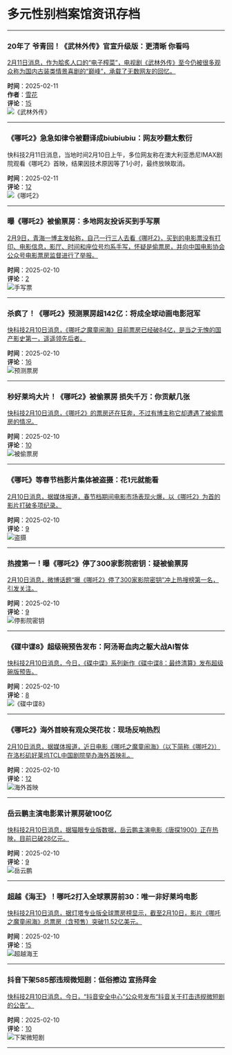 # 多元性别档案馆资讯存档

---

### 20年了 爷青回！《武林外传》官宣升级版：更清晰 你看吗

[2月11日消息，作为脍炙人口的“电子榨菜”，电视剧《武林外传》至今仍被很多观众称为国内古装类情景喜剧的“巅峰”，承载了无数网友的回忆。](https://news.mydrivers.com/1/1029/1029569.htm)

**时间**：2025-02-11  
**作者**：[雪花](//passport.mydrivers.com/author/944168.html)  
**评论**：[15](javascript:void(0))  
![《武林外传》](https://img1.mydrivers.com/img/20250211/fa6c2609f3eb427ca895adf853765627.jpg)

---

### 《哪吒2》急急如律令被翻译成biubiubiu：网友吵翻太敷衍

快科技2月11日消息，当地时间2月10日上午，多位网友称在澳大利亚悉尼IMAX剧院观看《哪吒2》首映，结果因技术原因等了1小时，最终放映取消。

**时间**：2025-02-11  
**评论**：[12](javascript:void(0))  
![《哪吒2》](https://img1.mydrivers.com/img/20250211/9bb95fed2a87406fb70647cecb569173.png)

---

### 曝《哪吒2》被偷票房：多地网友投诉买到手写票

[2月9日，青海一博主发帖称，自己一行三人去看《哪吒2》，买到的电影票没有打印、电影信息，影厅、时间和座位号均系手写，怀疑是偷票房，并向中国电影协会公众号电影票房监督进行了举报。](https://news.mydrivers.com/1/1029/1029534.htm)

**时间**：2025-02-10  
**评论**：[2](javascript:void(0))  
![手写票](https://img1.mydrivers.com/img/20250210/39792206108c45eaa739a9cdf8420d5c.png)

---

### 杀疯了！《哪吒2》预测票房超142亿：将成全球动画电影冠军

[快科技2月10日消息，《哪吒之魔童闹海》目前票房已经破84亿，是当之无愧的国产影史第一，遥遥领先后者。](https://news.mydrivers.com/1/1029/1029530.htm)

**时间**：2025-02-10  
**评论**：[16](javascript:void(0))  
![预测票房](https://img1.mydrivers.com/img/20250210/2b723fbca44c4191a3fcf396907f23d8.png)

---

### 秒好莱坞大片！《哪吒2》被偷票房 损失千万：你贡献几张

[快科技2月10日消息，《哪吒2》的票房还在狂奔，不过有博主称它却遭遇了被偷票房的情况。](https://news.mydrivers.com/1/1029/1029520.htm)

**时间**：2025-02-10  
**评论**：[10](javascript:void(0))  
![被偷票房](https://img1.mydrivers.com/img/20250210/6f5de088c8bb4049ba4e6c2cb21eaef7.png)

---

### 《哪吒》等春节档影片集体被盗摄：花1元就能看

[2月10日消息，据媒体报道，春节档期间电影市场表现火爆，以《哪吒2》为首的影片打破多项纪录。](https://news.mydrivers.com/1/1029/1029508.htm)

**时间**：2025-02-10  
**评论**：[9](javascript:void(0))  
![盗摄](https://img1.mydrivers.com/img/20250210/9b39c14beb4f46598b8b1fce7ddbb8ee.png)

---

### 热搜第一！曝《哪吒2》停了300家影院密钥：疑被偷票房

[2月10日消息，微博话题“曝《哪吒2》停了300家影院密钥”冲上热搜榜第一名，引发关注。](https://news.mydrivers.com/1/1029/1029498.htm)

**时间**：2025-02-10  
**评论**：[9](javascript:void(0))  
![停影院密钥](https://img1.mydrivers.com/img/20250210/c4951f7b7f77409980edf69366082ae2.jpg)

---

### 《碟中谍8》超级碗预告发布：阿汤哥血肉之躯大战AI智体

[快科技2月10日消息，今日，《碟中谍》系列新作《碟中谍8：最终清算》发布超级碗版预告。](https://news.mydrivers.com/1/1029/1029495.htm)

**时间**：2025-02-10  
**评论**：[8](javascript:void(0))  
![《碟中谍8》](https://img1.mydrivers.com/img/20250210/d3d2aaf1dc09462b98cac1f2c003bbae.png)

---

### 《哪吒2》海外首映有观众哭花妆：现场反响热烈

[2月10日消息，据媒体报道，近日电影《哪吒之魔童闹海》（以下简称《哪吒2》）在洛杉矶好莱坞TCL中国剧院举办海外首映礼。](https://news.mydrivers.com/1/1029/1029487.htm)

**时间**：2025-02-10  
**评论**：[12](javascript:void(0))  
![海外首映](https://img1.mydrivers.com/img/20250210/de4c5a5999c64ccc8d60cf42a9ed398c.png)

---

### 岳云鹏主演电影累计票房破100亿

[快科技2月10日消息，据猫眼专业版数据，岳云鹏主演电影《唐探1900》正在热映，目前已破28亿元。](https://news.mydrivers.com/1/1029/1029454.htm)

**时间**：2025-02-10  
**评论**：[9](javascript:void(0))  
![岳云鹏](https://img1.mydrivers.com/img/20250210/c00ef1a81d794e68ae48f8f8d46ac95c.png)

---

### 超越《海王》！哪吒2打入全球票房前30：唯一非好莱坞电影

[快科技2月10日消息，据灯塔专业版全球票房榜显示，截至2月10日，影片《哪吒之魔童闹海》总票房（含预售）突破11.52亿美元。](https://news.mydrivers.com/1/1029/1029430.htm)

**时间**：2025-02-10  
**评论**：[15](javascript:void(0))  
![超越海王](https://img1.mydrivers.com/img/20250210/caccc9d54958478d800d5ee08aad4469.png)

---

### 抖音下架585部违规微短剧：低俗擦边 宣扬拜金

[快科技2月10日消息，今日，“抖音安全中心”公众号发布“抖音关于打击违规微短剧的公告”。](https://news.mydrivers.com/1/1029/1029414.htm)

**时间**：2025-02-10  
**评论**：[10](javascript:void(0))  
![下架微短剧](https://img1.mydrivers.com/img/20250210/8049acf1f448440c9e711443e15815f3.jpg)

---
